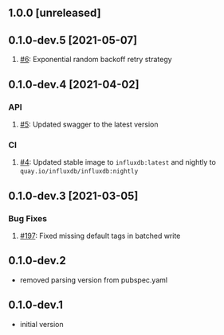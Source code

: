 ## 1.0.0 [unreleased]

## 0.1.0-dev.5 [2021-05-07]
1. [#6](https://github.com/bonitoo-io/influxdb-client-dart/pull/6): Exponential random backoff retry strategy

## 0.1.0-dev.4 [2021-04-02]

### API
1. [#5](https://github.com/bonitoo-io/influxdb-client-dart/pull/5): Updated swagger to the latest version
 
### CI
1. [#4](https://github.com/bonitoo-io/influxdb-client-dart/pull/4): Updated stable image to `influxdb:latest` and nightly to `quay.io/influxdb/influxdb:nightly`

## 0.1.0-dev.3 [2021-03-05]

### Bug Fixes
1. [#197](https://github.com/influxdata/influxdb-client-dart/pull/3): Fixed missing default tags in batched write

## 0.1.0-dev.2

* removed parsing version from pubspec.yaml

## 0.1.0-dev.1

* initial version